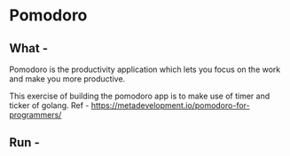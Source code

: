 # Pomodoro

## What - 
Pomodoro is the productivity application which lets you focus on the work and make you more
productive.

This exercise of building the pomodoro app is to make use of timer and ticker of golang.
Ref - https://metadevelopment.io/pomodoro-for-programmers/

## Run - 

